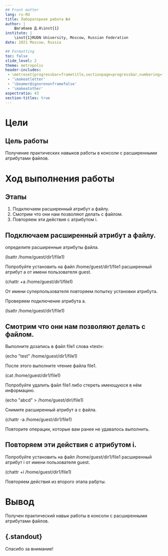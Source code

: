 ```yaml
---
## Front matter
lang: ru-RU
title: Лабораторная работа №4
author: |
	Шагабаев Д.А\inst{1}
institute: |
	\inst{1}RUDN University, Moscow, Russian Federation
date: 2021 Moscow, Russia

## Formatting
toc: false
slide_level: 2
theme: metropolis
header-includes: 
 - \metroset{progressbar=frametitle,sectionpage=progressbar,numbering=fraction}
 - '\makeatletter'
 - '\beamer@ignorenonframefalse'
 - '\makeatother'
aspectratio: 43
section-titles: true
---
```


# Цели 

## Цель работы

Получение практических навыков работы в консоли с расширенными атрибутами файлов.



# Ход выполнения работы

## Этапы 

1. Подключаем расширенный атрибут а файлу.
2. Смотрим что они нам позволяют делать с файлом.
3. Повторяем эти действия с атрибутом i.


## Подключаем расширенный атрибут а файлу.

 определите расширенные атрибуты файла.

(lsattr /home/guest/dir1/file1)

Попробуйте установить на файл /home/guest/dir1/file1 расширенный атрибут a от имени пользователя guest.

(chattr +a /home/guest/dir1/file1)

От имени суперпользователя повторяем попытку установки атрибута.

Проверяем подключение атрибута a.

(lsattr /home/guest/dir1/file1)


## Смотрим что они нам позволяют делать с файлом.

Выполните дозапись в файл file1 слова «test»: 

(echo "test" /home/guest/dir1/file1)

После этого выполните чтение файла file1. 

(cat /home/guest/dir1/file1)

Попробуйте удалить файл file1 либо стереть имеющуюся в нём информацию.

(echo "abcd" > /home/guest/dirl/file1)

Снимите расширенный атрибут a с файла.

(chattr -a /home/guest/dir1/file1)

Повторите операции, которые вам ранее не удавалось выполнить.

## Повторяем эти действия с атрибутом i.

Попробуйте установить на файл /home/guest/dir1/file1 расширенный атрибут i от имени пользователя guest.

(chattr +i /home/guest/dir1/file1)

Повторяем действия из второго этапа рабрты.

# Вывод

Получен практический навык работы в консоли с расширенными атрибутами файлов.


## {.standout}

Спасибо за внимание!
